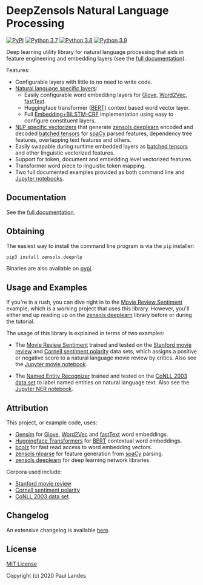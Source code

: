 # DeepZensols Natural Language Processing

[![PyPI][pypi-badge]][pypi-link]
[![Python 3.7][python37-badge]][python37-link]
[![Python 3.8][python38-badge]][python38-link]
[![Python 3.9][python39-badge]][python39-link]

Deep learning utility library for natural language processing that aids in
feature engineering and embedding layers (see the [full documentation]).

Features:
* Configurable layers with little to no need to write code.
* [Natural language specific layers](doc/md/layers.md):
  * Easily configurable word embedding layers for [Glove], [Word2Vec],
    [fastText].
  * Huggingface transformer ([BERT]) context based word vector layer.
  * Full [Embedding+BiLSTM-CRF] implementation using easy to configure
	constituent layers.
* [NLP specific vectorizers] that generate [zensols deeplearn] encoded and
  decoded [batched tensors] for [spaCy] parsed features, dependency tree
  features, overlapping text features and others.
* Easily swapable during runtime embedded layers as [batched tensors] and other
  linguistic vectorized features.
* Support for token, document and embedding level vectorized features.
* Transformer word piece to linguistic token mapping.
* Two full documented examples provided as both command line and [Jupyter
  notebooks](#usage-and-examples).


## Documentation

See the [full documentation].


## Obtaining

The easiest way to install the command line program is via the `pip` installer:
```bash
pip3 install zensols.deepnlp
```

Binaries are also available on [pypi].


## Usage and Examples

If you're in a rush, you can dive right in to the [Movie Review Sentiment]
example, which is a working project that uses this library.  However, you'll
either end up reading up on the [zensols deeplearn] library before or during
the tutorial.

The usage of this library is explained in terms of two examples:
* The [Movie Review Sentiment] trained and tested on the [Stanford movie
  review] and [Cornell sentiment polarity] data sets, which assigns a positive
  or negative score to a natural language movie review by critics.  Also see
  the [Jupyter movie notebook].

* The [Named Entity Recognizer] trained and tested on the [CoNLL 2003 data set]
  to label named entities on natural language text.  Also see the [Jupyter NER
  notebook].


## Attribution

This project, or example code, uses:
* [Gensim] for [Glove], [Word2Vec] and [fastText] word embeddings.
* [Huggingface Transformers] for [BERT] contextual word embeddings.
* [bcolz] for fast read access to word embedding vectors.
* [zensols nlparse] for feature generation from [spaCy] parsing.
* [zensols deeplearn] for deep learning network libraries.

Corpora used include:
* [Stanford movie review]
* [Cornell sentiment polarity]
* [CoNLL 2003 data set]


## Changelog

An extensive changelog is available [here](CHANGELOG.md).


## License

[MIT License](LICENSE.md)

Copyright (c) 2020 Paul Landes


<!-- links -->
[pypi]: https://pypi.org/project/zensols.deepnlp/
[pypi-link]: https://pypi.python.org/pypi/zensols.deepnlp
[pypi-badge]: https://img.shields.io/pypi/v/zensols.deepnlp.svg
[python37-badge]: https://img.shields.io/badge/python-3.7-blue.svg
[python37-link]: https://www.python.org/downloads/release/python-370
[python38-badge]: https://img.shields.io/badge/python-3.8-blue.svg
[python38-link]: https://www.python.org/downloads/release/python-380
[python39-badge]: https://img.shields.io/badge/python-3.9-blue.svg
[python39-link]: https://www.python.org/downloads/release/python-390

[Gensim]: https://radimrehurek.com/gensim/
[Huggingface Transformers]: https://huggingface.co
[Glove]: https://nlp.stanford.edu/projects/glove/
[Word2Vec]: https://code.google.com/archive/p/word2vec/
[fastText]: https://fasttext.cc
[BERT]: https://huggingface.co/transformers/model_doc/bert.html
[bcolz]: https://pypi.org/project/bcolz/
[spaCy]: https://spacy.io
[Pandas]: https://pandas.pydata.org

[Stanford movie review]: https://ai.stanford.edu/~amaas/data/sentiment/
[Cornell sentiment polarity]: https://www.cs.cornell.edu/people/pabo/movie-review-data/
[CoNLL 2003 data set]: https://www.clips.uantwerpen.be/conll2003/ner/

[zensols deeplearn]: https://github.com/plandes/deeplearn
[zensols nlparse]: https://github.com/plandes/nlparse

[full documentation]: https://plandes.github.io/deepnlp/index.html
[Movie Review Sentiment]: doc/movie-example.md
[Named Entity Recognizer]: doc/ner-example.md
[Embedding+BiLSTM-CRF]: https://plandes.github.io/deepnlp/doc/ner-example.html#bilstm-crf
[batched tensors]: https://plandes.github.io/deeplearn/doc/preprocess.html#batches
[deep convolution layer]: https://plandes.github.io/deepnlp/api/zensols.deepnlp.layer.html#zensols.deepnlp.layer.conv.DeepConvolution1d
[NLP specific vectorizers]: doc/vectorizers.md
[Jupyter NER notebook]: https://github.com/plandes/deepnlp/blob/master/example/ner/notebook/ner.ipynb
[Jupyter movie notebook]: https://github.com/plandes/deepnlp/blob/master/example/movie/notebook/movie.ipynb
